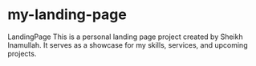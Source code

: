 # my-landing-page
LandingPage This is a personal landing page project created by Sheikh Inamullah. It serves as a showcase for my skills, services, and upcoming projects.